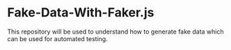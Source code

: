 # Fake-Data-With-Faker.js

This repository will be used to understand how to generate fake data which can be used for automated testing.
